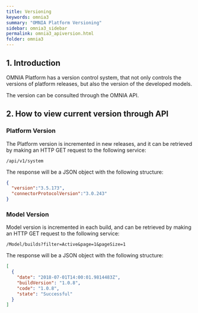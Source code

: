 ```yaml
---
title: Versioning
keywords: omnia3
summary: "OMNIA Platform Versioning"
sidebar: omnia3_sidebar
permalink: omnia3_apiversion.html
folder: omnia3
---
```


## 1. Introduction

OMNIA Platform has a version control system, that not only controls the versions of platform releases, but also the version of the developed models.

The version can be consulted through the OMNIA API.

## 2. How to view current version through API

### Platform Version

The Platform version is incremented in new releases, and it can be retrieved by making an HTTP GET request to the following service:

```
/api/v1/system
```

The response will be a JSON object with the following structure:

```JSON
{
  "version":"3.5.173",
  "connectorProtocolVersion":"3.0.243"
}
```

### Model Version

Model version is incremented in each build, and can be retrieved by making an HTTP GET request to the following service:

```
/Model/builds?filter=Active&page=1&pageSize=1
```

The response will be a JSON object with the following structure:

```JSON
[
  {
    "date": "2018-07-01T14:00:01.9814483Z",
    "buildVersion": "1.0.8",
    "code": "1.0.8",
    "state": "Successful"
  }
]
```

